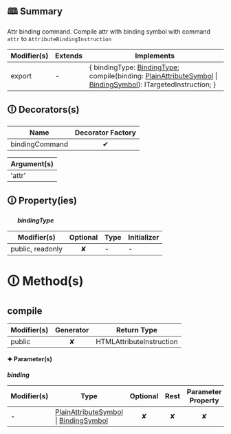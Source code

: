 ## &#128366; Summary

Attr binding command. Compile attr with binding symbol with command `attr` to `AttributeBindingInstruction`

| Modifier(s)                            | Extends                      | Implements                                    |
|----------------------------------------|------------------------------|-----------------------------------------------|
| export | - | { bindingType: [BindingType](https://hamedfathi.gitbook.io/aurelia-2-doc-api/runtime/binding/enum/expression-parser/bindingtype); compile(binding: [PlainAttributeSymbol](https://hamedfathi.gitbook.io/aurelia-2-doc-api/jit/class/semantic-model/plainattributesymbol) &#124; [BindingSymbol](https://hamedfathi.gitbook.io/aurelia-2-doc-api/jit/class/semantic-model/bindingsymbol)): ITargetedInstruction; } |

## &#128712; Decorators(s)

| Name       | Decorator Factory                        |
|------------|:----------------------------------------:|
| bindingCommand | ✔  |

| Argument(s)                                           |
|-------------------------------------------------------|
| 'attr'  |

## &#128712; Property(ies)

&nbsp;&nbsp;&nbsp;&nbsp;&nbsp; _**bindingType**_

| Modifier(s)                               | Optional                           | Type                        | Initializer                       |
|-------------------------------------------|:----------------------------------:|-----------------------------|-----------------------------------|
| public, readonly | ✘ | - | - |

# &#128712; Method(s)

## compile

| Modifier(s)                              | Generator                          | Return Type                       |
|------------------------------------------|:----------------------------------:|-----------------------------------|
| public | ✘ | HTMLAttributeInstruction |

**&#128966; Parameter(s)**

_**binding**_

| Modifier(s)                              | Type                        | Optional                           | Rest                          | Parameter Property                          | Initializer                       |
|------------------------------------------|-----------------------------|:----------------------------------:|:-----------------------------:|:-------------------------------------------:|-----------------------------------|
| - | [PlainAttributeSymbol](https://hamedfathi.gitbook.io/aurelia-2-doc-api/jit/class/semantic-model/plainattributesymbol) &#124; [BindingSymbol](https://hamedfathi.gitbook.io/aurelia-2-doc-api/jit/class/semantic-model/bindingsymbol) | ✘  | ✘ | ✘ | - |
